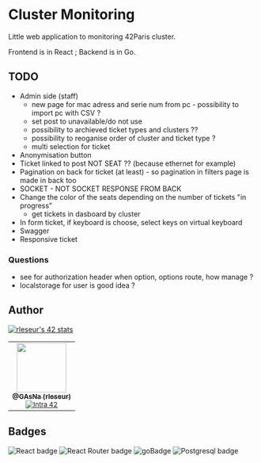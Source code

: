 # Cluster Monitoring
Little web application to monitoring 42Paris cluster.

Frontend is in React ; Backend is in Go.

## TODO
- Admin side (staff)
    - new page for mac adress and serie num from pc - possibility to import pc with CSV ?
    - set post to unavailable/do not use
    - possibility to archieved ticket types and clusters ??
    - possibility to reoganise order of cluster and ticket type ?
    - multi selection for ticket
- Anonymisation button
- Ticket linked to post NOT SEAT ?? (because ethernet for example)
- Pagination on back for ticket (at least) - so pagination in filters page is made in back too
- SOCKET - NOT SOCKET RESPONSE FROM BACK
- Change the color of the seats depending on the number of tickets "in progress"
    - get tickets in dasboard by cluster
- In form ticket, if keyboard is choose, select keys on virtual keyboard
- Swagger
- Responsive ticket

### Questions
- see for authorization header when option, options route, how manage ?
- localstorage for user is good idea ?

## Author
[![rleseur's 42 stats](https://badge42.vercel.app/api/v2/cl7s08vet00110gmnrmm2benl/stats?cursusId=21&coalitionId=45)](https://github.com/JaeSeoKim/badge42)

<table>
  <tr>
    <td align="center">
      <a href="https://github.com/GAsNA">
        <img src="https://avatars.githubusercontent.com/u/58465901?v=4" width="100px;" alt=""/>
      <br />
      <sub>
          <b>@GAsNa (rleseur)</b>
        <br />
      </sub>
      </a>
      <sub>
        <a href="https://profile.intra.42.fr/users/rleseur" title="Intra 42"><img src="https://img.shields.io/badge/Paris-FFFFFF?style=plastic&logo=42&logoColor=000000" alt="Intra 42"/></a>
      </sub>
    </td>
  </tr>
</table>

## Badges
![React badge](https://img.shields.io/badge/React-20232A?style=for-the-badge&logo=react&logoColor=61DAFB)
![React Router badge](https://img.shields.io/badge/React_Router-CA4245?style=for-the-badge&logo=react-router&logoColor=white)
![goBadge](https://img.shields.io/badge/Go-00ADD8?style=for-the-badge&logo=go&logoColor=white)
![Postgresql badge](https://img.shields.io/badge/PostgreSQL-316192?style=for-the-badge&logo=postgresql&logoColor=white)
